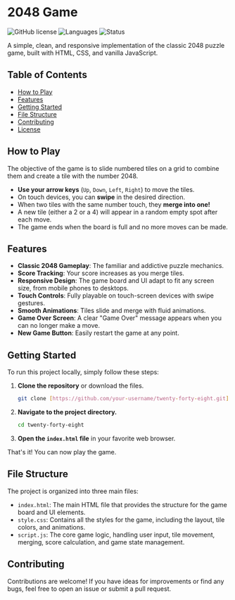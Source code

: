 # 2048 Game

![GitHub license](https://img.shields.io/badge/license-MIT-blue.svg) ![Languages](https://img.shields.io/badge/languages-HTML%2C%20CSS%2C%20JS-orange.svg) ![Status](https://img.shields.io/badge/status-complete-brightgreen.svg)

A simple, clean, and responsive implementation of the classic 2048 puzzle game, built with HTML, CSS, and vanilla JavaScript.



## Table of Contents

- [How to Play](#how-to-play)
- [Features](#features)
- [Getting Started](#getting-started)
- [File Structure](#file-structure)
- [Contributing](#contributing)
- [License](#license)

## How to Play

The objective of the game is to slide numbered tiles on a grid to combine them and create a tile with the number 2048.

-   **Use your arrow keys** (`Up`, `Down`, `Left`, `Right`) to move the tiles.
-   On touch devices, you can **swipe** in the desired direction.
-   When two tiles with the same number touch, they **merge into one!**
-   A new tile (either a 2 or a 4) will appear in a random empty spot after each move.
-   The game ends when the board is full and no more moves can be made.

## Features

-   **Classic 2048 Gameplay**: The familiar and addictive puzzle mechanics.
-   **Score Tracking**: Your score increases as you merge tiles.
-   **Responsive Design**: The game board and UI adapt to fit any screen size, from mobile phones to desktops.
-   **Touch Controls**: Fully playable on touch-screen devices with swipe gestures.
-   **Smooth Animations**: Tiles slide and merge with fluid animations.
-   **Game Over Screen**: A clear "Game Over" message appears when you can no longer make a move.
-   **New Game Button**: Easily restart the game at any point.

## Getting Started

To run this project locally, simply follow these steps:

1.  **Clone the repository** or download the files.
    ```bash
    git clone [https://github.com/your-username/twenty-forty-eight.git](https://github.com/your-username/twenty-forty-eight.git)
    ```
2.  **Navigate to the project directory.**
    ```bash
    cd twenty-forty-eight
    ```
3.  **Open the `index.html` file** in your favorite web browser.

That's it! You can now play the game.

## File Structure

The project is organized into three main files:

-   `index.html`: The main HTML file that provides the structure for the game board and UI elements.
-   `style.css`: Contains all the styles for the game, including the layout, tile colors, and animations.
-   `script.js`: The core game logic, handling user input, tile movement, merging, score calculation, and game state management.

## Contributing

Contributions are welcome! If you have ideas for improvements or find any bugs, feel free to open an issue or submit a pull request.
